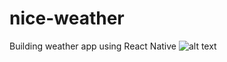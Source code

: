 # nice-weather
Building weather app using React Native
![alt text](https://photos.google.com/photo/AF1QipPJt9hY6svCtTexNMXIAAVvU0nJIBXmGgIIb81w)
